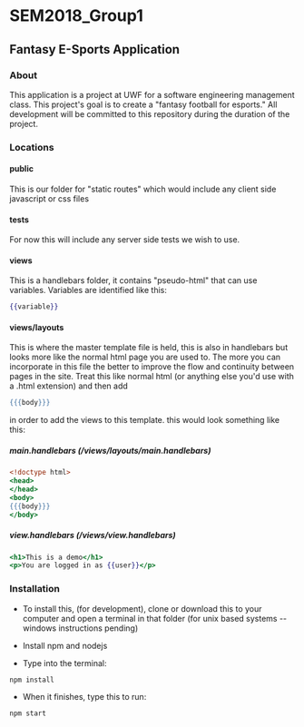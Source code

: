 # SEM2018_Group1

## Fantasy E-Sports Application

### About
This application is a project at UWF for a software engineering management class. This project's goal is to create a "fantasy football for esports." All development will be committed to this repository during the duration of the project. 

### Locations
#### public
This is our folder for "static routes" which would include any client side javascript or css files

#### tests
For now this will include any server side tests we wish to use. 

#### views
This is a handlebars folder, it contains "pseudo-html" that can use variables. Variables are identified like this:
```handlebars
{{variable}}
```

#### views/layouts
This is where the master template file is held, this is also in handlebars but looks more like the normal html page you are used to. The more you can incorporate in this file the better to improve the flow and continuity between pages in the site. Treat this like normal html (or anything else you'd use with a .html extension) and then add 
```handlebars
{{{body}}}
```
in order to add the views to this template. this would look something like this:
##### main.handlebars (/views/layouts/main.handlebars)
```handlebars
<!doctype html>
<head>
</head>
<body>
{{{body}}}
</body>
```
##### view.handlebars (/views/view.handlebars)
```handlebars
<h1>This is a demo</h1>
<p>You are logged in as {{user}}</p>
```

### Installation
* To install this, (for development), clone or download this to your computer and open a terminal in that folder (for unix based systems -- windows instructions pending)

* Install npm and nodejs

* Type into the terminal: 
```sh
npm install
```

* When it finishes, type this to run:
```sh
npm start
```

